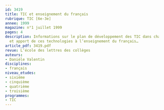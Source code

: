 ```yaml
---
id: 3419
title: TIC et enseignement du français
rubrique: TIC [6e-3e]
annee: 1999
magazine: n°1 juillet 1999
pages: 4
description: Informations sur le plan de développement des TIC dans chaque académie
  et apport de ces technologies à l’enseignement du français…
article_pdf: 3419.pdf
revue: L’école des lettres des collèges
auteurs:
- Danièle Valentin
disciplines:
- français
niveau_etudes:
- sixième
- cinquième
- quatrième
- troisième
programmes:
- TIC
---
```

